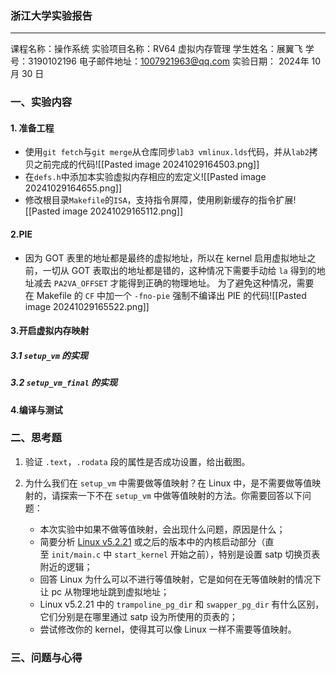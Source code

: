 ### 浙江大学实验报告
---
课程名称：操作系统
实验项目名称：RV64 虚拟内存管理
学生姓名：展翼飞  学号：3190102196
电子邮件地址：1007921963@qq.com
实验日期： 2024年 10 月 30 日
### 一、实验内容
#### 1. 准备工程
* 使用`git fetch`与`git merge`从仓库同步`lab3 vmlinux.lds`代码，并从`lab2`拷贝之前完成的代码![[Pasted image 20241029164503.png]]
* 在`defs.h`中添加本实验虚拟内存相应的宏定义![[Pasted image 20241029164655.png]]
* 修改根目录`Makefile`的`ISA`，支持指令屏障，使用刷新缓存的指令扩展![[Pasted image 20241029165112.png]]
#### 2.PIE
* 因为 GOT 表里的地址都是最终的虚拟地址，所以在 kernel 启用虚拟地址之前，一切从 GOT 表取出的地址都是错的，这种情况下需要手动给 `la` 得到的地址减去 `PA2VA_OFFSET` 才能得到正确的物理地址。
	为了避免这种情况，需要在 Makefile 的 `CF` 中加一个 `-fno-pie` 强制不编译出 PIE 的代码![[Pasted image 20241029165522.png]]

#### 3.开启虚拟内存映射

##### 3.1 `setup_vm` 的实现


##### 3.2 `setup_vm_final` 的实现



#### 4.编译与测试

### 二、思考题
1. 验证 `.text`，`.rodata` 段的属性是否成功设置，给出截图。
2. 为什么我们在 `setup_vm` 中需要做等值映射？在 Linux 中，是不需要做等值映射的，请探索一下不在 `setup_vm` 中做等值映射的方法。你需要回答以下问题：
    
    - 本次实验中如果不做等值映射，会出现什么问题，原因是什么；
    - 简要分析 [Linux v5.2.21](https://elixir.bootlin.com/linux/v5.2.21/source) 或之后的版本中的内核启动部分（直至 `init/main.c` 中 `start_kernel` 开始之前），特别是设置 satp 切换页表附近的逻辑；
    - 回答 Linux 为什么可以不进行等值映射，它是如何在无等值映射的情况下让 pc 从物理地址跳到虚拟地址；
    - Linux v5.2.21 中的 `trampoline_pg_dir` 和 `swapper_pg_dir` 有什么区别，它们分别是在哪里通过 satp 设为所使用的页表的；
    - 尝试修改你的 kernel，使得其可以像 Linux 一样不需要等值映射。



### 三、问题与心得
